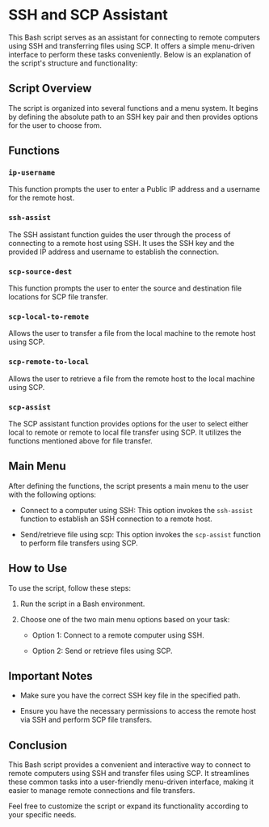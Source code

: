 # SSH and SCP Assistant

This Bash script serves as an assistant for connecting to remote computers using SSH and transferring files using SCP. It offers a simple menu-driven interface to perform these tasks conveniently. Below is an explanation of the script's structure and functionality:

## Script Overview

The script is organized into several functions and a menu system. It begins by defining the absolute path to an SSH key pair and then provides options for the user to choose from.

## Functions

### `ip-username`

This function prompts the user to enter a Public IP address and a username for the remote host.

### `ssh-assist`

The SSH assistant function guides the user through the process of connecting to a remote host using SSH. It uses the SSH key and the provided IP address and username to establish the connection.

### `scp-source-dest`

This function prompts the user to enter the source and destination file locations for SCP file transfer.

### `scp-local-to-remote`

Allows the user to transfer a file from the local machine to the remote host using SCP.

### `scp-remote-to-local`

Allows the user to retrieve a file from the remote host to the local machine using SCP.

### `scp-assist`

The SCP assistant function provides options for the user to select either local to remote or remote to local file transfer using SCP. It utilizes the functions mentioned above for file transfer.

## Main Menu

After defining the functions, the script presents a main menu to the user with the following options:

- Connect to a computer using SSH: This option invokes the `ssh-assist` function to establish an SSH connection to a remote host.

- Send/retrieve file using scp: This option invokes the `scp-assist` function to perform file transfers using SCP.

## How to Use

To use the script, follow these steps:

1. Run the script in a Bash environment.

2. Choose one of the two main menu options based on your task:

   - Option 1: Connect to a remote computer using SSH.
   
   - Option 2: Send or retrieve files using SCP.

## Important Notes

- Make sure you have the correct SSH key file in the specified path.

- Ensure you have the necessary permissions to access the remote host via SSH and perform SCP file transfers.

## Conclusion

This Bash script provides a convenient and interactive way to connect to remote computers using SSH and transfer files using SCP. It streamlines these common tasks into a user-friendly menu-driven interface, making it easier to manage remote connections and file transfers.

Feel free to customize the script or expand its functionality according to your specific needs.
